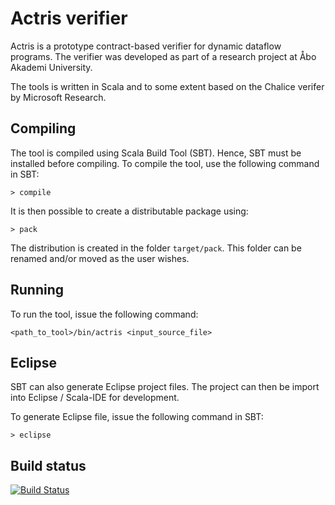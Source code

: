 # Actris verifier

Actris is a prototype contract-based verifier for dynamic dataflow programs. The verifier was developed as part of a research project at Åbo Akademi University.

The tools is written in Scala and to some extent based on the Chalice verifer by Microsoft Research.

## Compiling

The tool is compiled using Scala Build Tool (SBT). Hence, SBT must be installed before compiling. To compile the tool, use the following command in SBT:

```
> compile
```

It is then possible to create a distributable package using:

```
> pack
```

The distribution is created in the folder ```target/pack```. This folder can be renamed and/or moved as the user wishes.

## Running

To run the tool, issue the following command:

```
<path_to_tool>/bin/actris <input_source_file>
```

## Eclipse

SBT can also generate Eclipse project files. The project can then be import into Eclipse / Scala-IDE for development.

To generate Eclipse file, issue the following command in SBT:

```
> eclipse
```

## Build status

[![Build Status](https://travis-ci.org/jwiik/actris-verifier.svg?branch=master)](https://travis-ci.org/jwiik/actris-verifier)
